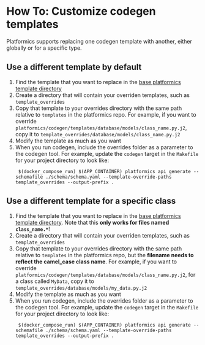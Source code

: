 # How To: Customize codegen templates
Platformics supports replacing one codegen template with another, either globally or for a specific type.


## Use a different template by default
1. Find the template that you want to replace in the [base platformics template directory](https://github.com/chanzuckerberg/platformics/tree/main/platformics/codegen/templates)
2. Create a directory that will contain your overriden templates, such as `template_overrides`
3. Copy that template to your overrides directory with the same path relative to `templates` in the platformics repo. For example, if you want to override `platformics/codegen/templates/database/models/class_name.py.j2`, copy it to `template_overrides/database/models/class_name.py.j2`
4. Modify the template as much as you want
5. When you run codegen, include the overrides folder as a parameter to the codegen tool. For example, update the `codegen` target in the `Makefile` for your project directory to look like:
   ```
   	$(docker_compose_run) $(APP_CONTAINER) platformics api generate --schemafile ./schema/schema.yaml --template-override-paths template_overrides --output-prefix .
   ```

## Use a different template for a specific class
1. Find the template that you want to replace in the [base platformics template directory](https://github.com/chanzuckerberg/platformics/tree/main/platformics/codegen/templates). Note that this **only works for files named `class_name.*`**!
2. Create a directory that will contain your overriden templates, such as `template_overrides`
3. Copy that template to your overrides directory with the same path relative to `templates` in the platformics repo, but the **filename needs to reflect the camel_case class name**. For example, if you want to override `platformics/codegen/templates/database/models/class_name.py.j2`, for a class called `MyData`, copy it to `template_overrides/database/models/my_data.py.j2`
4. Modify the template as much as you want
5. When you run codegen, include the overrides folder as a parameter to the codegen tool. For example, update the `codegen` target in the `Makefile` for your project directory to look like:
   ```
   	$(docker_compose_run) $(APP_CONTAINER) platformics api generate --schemafile ./schema/schema.yaml --template-override-paths template_overrides --output-prefix .
   ```
